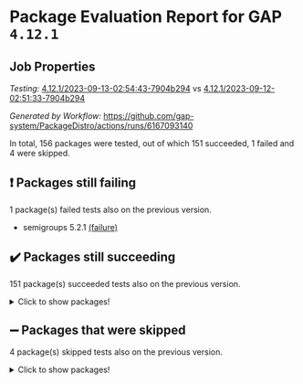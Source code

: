 # Package Evaluation Report for GAP `4.12.1`

## Job Properties

*Testing:* [4.12.1/2023-09-13-02:54:43-7904b294](https://github.com/gap-system/PackageDistro/blob/data/reports/4.12.1/2023-09-13-02:54:43-7904b294) vs [4.12.1/2023-09-12-02:51:33-7904b294](https://github.com/gap-system/PackageDistro/blob/data/reports/4.12.1/2023-09-12-02:51:33-7904b294)

*Generated by Workflow:* https://github.com/gap-system/PackageDistro/actions/runs/6167093140

In total, 156 packages were tested, out of which 151 succeeded, 1 failed and 4 were skipped.

## :exclamation: Packages still failing

1 package(s) failed tests also on the previous version.
- semigroups 5.2.1 [(failure)](https://github.com/gap-system/PackageDistro/actions/runs/6167093140/job/16738070390)

## :heavy_check_mark: Packages still succeeding

151 package(s) succeeded tests also on the previous version.
<details><summary>Click to show packages!</summary>

- 4ti2interface 2023.02-04 [(success)](https://github.com/gap-system/PackageDistro/actions/runs/6167093140/job/16738060924)
- ace 5.6.2 [(success)](https://github.com/gap-system/PackageDistro/actions/runs/6167093140/job/16738061003)
- aclib 1.3.2 [(success)](https://github.com/gap-system/PackageDistro/actions/runs/6167093140/job/16738061076)
- agt 0.3.1 [(success)](https://github.com/gap-system/PackageDistro/actions/runs/6167093140/job/16738061149)
- alnuth 3.2.1 [(success)](https://github.com/gap-system/PackageDistro/actions/runs/6167093140/job/16738061212)
- anupq 3.3.0 [(success)](https://github.com/gap-system/PackageDistro/actions/runs/6167093140/job/16738061271)
- atlasrep 2.1.7 [(success)](https://github.com/gap-system/PackageDistro/actions/runs/6167093140/job/16738061348)
- autodoc 2023.06.19 [(success)](https://github.com/gap-system/PackageDistro/actions/runs/6167093140/job/16738061422)
- automata 1.15 [(success)](https://github.com/gap-system/PackageDistro/actions/runs/6167093140/job/16738061495)
- automgrp 1.3.2 [(success)](https://github.com/gap-system/PackageDistro/actions/runs/6167093140/job/16738061552)
- autpgrp 1.11 [(success)](https://github.com/gap-system/PackageDistro/actions/runs/6167093140/job/16738061625)
- cap 2023.09-01 [(success)](https://github.com/gap-system/PackageDistro/actions/runs/6167093140/job/16738061689)
- caratinterface 2.3.5 [(success)](https://github.com/gap-system/PackageDistro/actions/runs/6167093140/job/16738061765)
- cddinterface 2022.11.01 [(success)](https://github.com/gap-system/PackageDistro/actions/runs/6167093140/job/16738061831)
- circle 1.6.6 [(success)](https://github.com/gap-system/PackageDistro/actions/runs/6167093140/job/16738061886)
- classicpres 1.22 [(success)](https://github.com/gap-system/PackageDistro/actions/runs/6167093140/job/16738061956)
- cohomolo 1.6.11 [(success)](https://github.com/gap-system/PackageDistro/actions/runs/6167093140/job/16738062027)
- congruence 1.2.5 [(success)](https://github.com/gap-system/PackageDistro/actions/runs/6167093140/job/16738062087)
- corelg 1.56 [(success)](https://github.com/gap-system/PackageDistro/actions/runs/6167093140/job/16738062147)
- crime 1.6 [(success)](https://github.com/gap-system/PackageDistro/actions/runs/6167093140/job/16738062218)
- crisp 1.4.6 [(success)](https://github.com/gap-system/PackageDistro/actions/runs/6167093140/job/16738062284)
- crypting 0.10.4 [(success)](https://github.com/gap-system/PackageDistro/actions/runs/6167093140/job/16738062364)
- cryst 4.1.26 [(success)](https://github.com/gap-system/PackageDistro/actions/runs/6167093140/job/16738062410)
- crystcat 1.1.10 [(success)](https://github.com/gap-system/PackageDistro/actions/runs/6167093140/job/16738062473)
- ctbllib 1.3.6 [(success)](https://github.com/gap-system/PackageDistro/actions/runs/6167093140/job/16738062543)
- cubefree 1.19 [(success)](https://github.com/gap-system/PackageDistro/actions/runs/6167093140/job/16738062611)
- curlinterface 2.3.2 [(success)](https://github.com/gap-system/PackageDistro/actions/runs/6167093140/job/16738062687)
- cvec 2.8.1 [(success)](https://github.com/gap-system/PackageDistro/actions/runs/6167093140/job/16738062760)
- datastructures 0.3.0 [(success)](https://github.com/gap-system/PackageDistro/actions/runs/6167093140/job/16738062840)
- deepthought 1.0.6 [(success)](https://github.com/gap-system/PackageDistro/actions/runs/6167093140/job/16738062908)
- design 1.8 [(success)](https://github.com/gap-system/PackageDistro/actions/runs/6167093140/job/16738062983)
- difsets 2.3.1 [(success)](https://github.com/gap-system/PackageDistro/actions/runs/6167093140/job/16738063055)
- digraphs 1.6.2 [(success)](https://github.com/gap-system/PackageDistro/actions/runs/6167093140/job/16738063128)
- edim 1.3.7 [(success)](https://github.com/gap-system/PackageDistro/actions/runs/6167093140/job/16738063204)
- example 4.3.4 [(success)](https://github.com/gap-system/PackageDistro/actions/runs/6167093140/job/16738063299)
- examplesforhomalg 2023.08-02 [(success)](https://github.com/gap-system/PackageDistro/actions/runs/6167093140/job/16738063383)
- factint 1.6.3 [(success)](https://github.com/gap-system/PackageDistro/actions/runs/6167093140/job/16738063462)
- ferret 1.0.9 [(success)](https://github.com/gap-system/PackageDistro/actions/runs/6167093140/job/16738063538)
- fga 1.5.0 [(success)](https://github.com/gap-system/PackageDistro/actions/runs/6167093140/job/16738063633)
- fining 1.5.6 [(success)](https://github.com/gap-system/PackageDistro/actions/runs/6167093140/job/16738063711)
- float 1.0.3 [(success)](https://github.com/gap-system/PackageDistro/actions/runs/6167093140/job/16738063786)
- format 1.4.3 [(success)](https://github.com/gap-system/PackageDistro/actions/runs/6167093140/job/16738063866)
- forms 1.2.9 [(success)](https://github.com/gap-system/PackageDistro/actions/runs/6167093140/job/16738063950)
- fplsa 1.2.6 [(success)](https://github.com/gap-system/PackageDistro/actions/runs/6167093140/job/16738064053)
- fr 2.4.12 [(success)](https://github.com/gap-system/PackageDistro/actions/runs/6167093140/job/16738064145)
- francy 2.0.3 [(success)](https://github.com/gap-system/PackageDistro/actions/runs/6167093140/job/16738064235)
- fwtree 1.3 [(success)](https://github.com/gap-system/PackageDistro/actions/runs/6167093140/job/16738064304)
- gapdoc 1.6.6 [(success)](https://github.com/gap-system/PackageDistro/actions/runs/6167093140/job/16738064385)
- gauss 2023.02-04 [(success)](https://github.com/gap-system/PackageDistro/actions/runs/6167093140/job/16738064491)
- gaussforhomalg 2023.08-01 [(success)](https://github.com/gap-system/PackageDistro/actions/runs/6167093140/job/16738064576)
- gbnp 1.0.5 [(success)](https://github.com/gap-system/PackageDistro/actions/runs/6167093140/job/16738064663)
- generalizedmorphismsforcap 2023.08-02 [(success)](https://github.com/gap-system/PackageDistro/actions/runs/6167093140/job/16738064779)
- genss 1.6.8 [(success)](https://github.com/gap-system/PackageDistro/actions/runs/6167093140/job/16738064881)
- gradedmodules 2023.08-01 [(success)](https://github.com/gap-system/PackageDistro/actions/runs/6167093140/job/16738064966)
- gradedringforhomalg 2023.08-01 [(success)](https://github.com/gap-system/PackageDistro/actions/runs/6167093140/job/16738065145)
- grape 4.9.0 [(success)](https://github.com/gap-system/PackageDistro/actions/runs/6167093140/job/16738065266)
- groupoids 1.73 [(success)](https://github.com/gap-system/PackageDistro/actions/runs/6167093140/job/16738065343)
- grpconst 2.6.4 [(success)](https://github.com/gap-system/PackageDistro/actions/runs/6167093140/job/16738065469)
- guarana 0.96.3 [(success)](https://github.com/gap-system/PackageDistro/actions/runs/6167093140/job/16738065563)
- guava 3.18 [(success)](https://github.com/gap-system/PackageDistro/actions/runs/6167093140/job/16738065669)
- hap 1.58 [(success)](https://github.com/gap-system/PackageDistro/actions/runs/6167093140/job/16738065776)
- hapcryst 0.1.15 [(success)](https://github.com/gap-system/PackageDistro/actions/runs/6167093140/job/16738065862)
- hecke 1.5.3 [(success)](https://github.com/gap-system/PackageDistro/actions/runs/6167093140/job/16738065986)
- help 3.5 [(success)](https://github.com/gap-system/PackageDistro/actions/runs/6167093140/job/16738066114)
- homalg 2023.08-02 [(success)](https://github.com/gap-system/PackageDistro/actions/runs/6167093140/job/16738066230)
- homalgtocas 2023.08-01 [(success)](https://github.com/gap-system/PackageDistro/actions/runs/6167093140/job/16738066372)
- idrel 2.45 [(success)](https://github.com/gap-system/PackageDistro/actions/runs/6167093140/job/16738066493)
- images 1.3.1 [(success)](https://github.com/gap-system/PackageDistro/actions/runs/6167093140/job/16738066601)
- intpic 0.3.0 [(success)](https://github.com/gap-system/PackageDistro/actions/runs/6167093140/job/16738066705)
- io 4.8.1 [(success)](https://github.com/gap-system/PackageDistro/actions/runs/6167093140/job/16738066817)
- io_forhomalg 2023.02-04 [(success)](https://github.com/gap-system/PackageDistro/actions/runs/6167093140/job/16738066912)
- irredsol 1.4.4 [(success)](https://github.com/gap-system/PackageDistro/actions/runs/6167093140/job/16738066986)
- json 2.1.1 [(success)](https://github.com/gap-system/PackageDistro/actions/runs/6167093140/job/16738067076)
- jupyterkernel 1.5.0 [(success)](https://github.com/gap-system/PackageDistro/actions/runs/6167093140/job/16738067155)
- jupyterviz 1.5.6 [(success)](https://github.com/gap-system/PackageDistro/actions/runs/6167093140/job/16738067237)
- kan 1.36 [(success)](https://github.com/gap-system/PackageDistro/actions/runs/6167093140/job/16738067303)
- kbmag 1.5.11 [(success)](https://github.com/gap-system/PackageDistro/actions/runs/6167093140/job/16738067368)
- laguna 3.9.6 [(success)](https://github.com/gap-system/PackageDistro/actions/runs/6167093140/job/16738067417)
- liealgdb 2.2.1 [(success)](https://github.com/gap-system/PackageDistro/actions/runs/6167093140/job/16738067487)
- liepring 2.8 [(success)](https://github.com/gap-system/PackageDistro/actions/runs/6167093140/job/16738067562)
- liering 2.4.2 [(success)](https://github.com/gap-system/PackageDistro/actions/runs/6167093140/job/16738067620)
- linearalgebraforcap 2023.08-08 [(success)](https://github.com/gap-system/PackageDistro/actions/runs/6167093140/job/16738067687)
- localizeringforhomalg 2023.08-02 [(success)](https://github.com/gap-system/PackageDistro/actions/runs/6167093140/job/16738067766)
- loops 3.4.3 [(success)](https://github.com/gap-system/PackageDistro/actions/runs/6167093140/job/16738067838)
- lpres 1.0.3 [(success)](https://github.com/gap-system/PackageDistro/actions/runs/6167093140/job/16738067902)
- majoranaalgebras 1.5.1 [(success)](https://github.com/gap-system/PackageDistro/actions/runs/6167093140/job/16738067975)
- mapclass 1.4.6 [(success)](https://github.com/gap-system/PackageDistro/actions/runs/6167093140/job/16738068053)
- matgrp 0.70 [(success)](https://github.com/gap-system/PackageDistro/actions/runs/6167093140/job/16738068145)
- matricesforhomalg 2023.08-02 [(success)](https://github.com/gap-system/PackageDistro/actions/runs/6167093140/job/16738068232)
- modisom 2.5.4 [(success)](https://github.com/gap-system/PackageDistro/actions/runs/6167093140/job/16738068313)
- modulepresentationsforcap 2023.09-01 [(success)](https://github.com/gap-system/PackageDistro/actions/runs/6167093140/job/16738068385)
- modules 2023.08-02 [(success)](https://github.com/gap-system/PackageDistro/actions/runs/6167093140/job/16738068454)
- monoidalcategories 2023.08-11 [(success)](https://github.com/gap-system/PackageDistro/actions/runs/6167093140/job/16738068514)
- nconvex 2022.09-01 [(success)](https://github.com/gap-system/PackageDistro/actions/runs/6167093140/job/16738068579)
- nilmat 1.4.2 [(success)](https://github.com/gap-system/PackageDistro/actions/runs/6167093140/job/16738068657)
- nock 1.5 [(success)](https://github.com/gap-system/PackageDistro/actions/runs/6167093140/job/16738068734)
- normalizinterface 1.3.6 [(success)](https://github.com/gap-system/PackageDistro/actions/runs/6167093140/job/16738068801)
- nq 2.5.10 [(success)](https://github.com/gap-system/PackageDistro/actions/runs/6167093140/job/16738068862)
- numericalsgps 1.3.1 [(success)](https://github.com/gap-system/PackageDistro/actions/runs/6167093140/job/16738068933)
- openmath 11.5.3 [(success)](https://github.com/gap-system/PackageDistro/actions/runs/6167093140/job/16738068989)
- orb 4.9.0 [(success)](https://github.com/gap-system/PackageDistro/actions/runs/6167093140/job/16738069048)
- packagemanager 1.4.1 [(success)](https://github.com/gap-system/PackageDistro/actions/runs/6167093140/job/16738069113)
- patternclass 2.4.3 [(success)](https://github.com/gap-system/PackageDistro/actions/runs/6167093140/job/16738069164)
- permut 2.0.4 [(success)](https://github.com/gap-system/PackageDistro/actions/runs/6167093140/job/16738069229)
- polenta 1.3.10 [(success)](https://github.com/gap-system/PackageDistro/actions/runs/6167093140/job/16738069291)
- polymaking 0.8.6 [(success)](https://github.com/gap-system/PackageDistro/actions/runs/6167093140/job/16738069354)
- primgrp 3.4.4 [(success)](https://github.com/gap-system/PackageDistro/actions/runs/6167093140/job/16738069409)
- profiling 2.5.4 [(success)](https://github.com/gap-system/PackageDistro/actions/runs/6167093140/job/16738069485)
- qpa 1.34 [(success)](https://github.com/gap-system/PackageDistro/actions/runs/6167093140/job/16738069545)
- quagroup 1.8.3 [(success)](https://github.com/gap-system/PackageDistro/actions/runs/6167093140/job/16738069625)
- radiroot 2.9 [(success)](https://github.com/gap-system/PackageDistro/actions/runs/6167093140/job/16738069709)
- rcwa 4.7.1 [(success)](https://github.com/gap-system/PackageDistro/actions/runs/6167093140/job/16738069759)
- rds 1.8 [(success)](https://github.com/gap-system/PackageDistro/actions/runs/6167093140/job/16738069825)
- recog 1.4.2 [(success)](https://github.com/gap-system/PackageDistro/actions/runs/6167093140/job/16738069911)
- repndecomp 1.3.0 [(success)](https://github.com/gap-system/PackageDistro/actions/runs/6167093140/job/16738069982)
- repsn 3.1.1 [(success)](https://github.com/gap-system/PackageDistro/actions/runs/6167093140/job/16738070047)
- resclasses 4.7.3 [(success)](https://github.com/gap-system/PackageDistro/actions/runs/6167093140/job/16738070120)
- ringsforhomalg 2023.08-02 [(success)](https://github.com/gap-system/PackageDistro/actions/runs/6167093140/job/16738070170)
- sco 2023.08-01 [(success)](https://github.com/gap-system/PackageDistro/actions/runs/6167093140/job/16738070249)
- scscp 2.4.1 [(success)](https://github.com/gap-system/PackageDistro/actions/runs/6167093140/job/16738070325)
- sglppow 2.3 [(success)](https://github.com/gap-system/PackageDistro/actions/runs/6167093140/job/16738070468)
- sgpviz 0.999.5 [(success)](https://github.com/gap-system/PackageDistro/actions/runs/6167093140/job/16738070535)
- simpcomp 2.1.14 [(success)](https://github.com/gap-system/PackageDistro/actions/runs/6167093140/job/16738070608)
- singular 2023.02.09 [(success)](https://github.com/gap-system/PackageDistro/actions/runs/6167093140/job/16738070683)
- sl2reps 1.1 [(success)](https://github.com/gap-system/PackageDistro/actions/runs/6167093140/job/16738070754)
- sla 1.5.3 [(success)](https://github.com/gap-system/PackageDistro/actions/runs/6167093140/job/16738070810)
- smallgrp 1.5.3 [(success)](https://github.com/gap-system/PackageDistro/actions/runs/6167093140/job/16738070858)
- smallsemi 0.6.13 [(success)](https://github.com/gap-system/PackageDistro/actions/runs/6167093140/job/16738070939)
- sonata 2.9.6 [(success)](https://github.com/gap-system/PackageDistro/actions/runs/6167093140/job/16738071016)
- sophus 1.27 [(success)](https://github.com/gap-system/PackageDistro/actions/runs/6167093140/job/16738071083)
- sotgrps 1.2 [(success)](https://github.com/gap-system/PackageDistro/actions/runs/6167093140/job/16738071152)
- spinsym 1.5.2 [(success)](https://github.com/gap-system/PackageDistro/actions/runs/6167093140/job/16738071213)
- standardff 0.9.4 [(success)](https://github.com/gap-system/PackageDistro/actions/runs/6167093140/job/16738071286)
- symbcompcc 1.3.2 [(success)](https://github.com/gap-system/PackageDistro/actions/runs/6167093140/job/16738071352)
- thelma 1.3 [(success)](https://github.com/gap-system/PackageDistro/actions/runs/6167093140/job/16738071415)
- tomlib 1.2.9 [(success)](https://github.com/gap-system/PackageDistro/actions/runs/6167093140/job/16738071519)
- toolsforhomalg 2023.07-01 [(success)](https://github.com/gap-system/PackageDistro/actions/runs/6167093140/job/16738071592)
- toric 1.9.5 [(success)](https://github.com/gap-system/PackageDistro/actions/runs/6167093140/job/16738071656)
- toricvarieties 2022.07.13 [(success)](https://github.com/gap-system/PackageDistro/actions/runs/6167093140/job/16738071726)
- transgrp 3.6.4 [(success)](https://github.com/gap-system/PackageDistro/actions/runs/6167093140/job/16738071815)
- ugaly 4.1.3 [(success)](https://github.com/gap-system/PackageDistro/actions/runs/6167093140/job/16738071901)
- unipot 1.5 [(success)](https://github.com/gap-system/PackageDistro/actions/runs/6167093140/job/16738072000)
- unitlib 4.2.0 [(success)](https://github.com/gap-system/PackageDistro/actions/runs/6167093140/job/16738072095)
- utils 0.84 [(success)](https://github.com/gap-system/PackageDistro/actions/runs/6167093140/job/16738072222)
- uuid 0.7 [(success)](https://github.com/gap-system/PackageDistro/actions/runs/6167093140/job/16738072312)
- walrus 0.9991 [(success)](https://github.com/gap-system/PackageDistro/actions/runs/6167093140/job/16738072432)
- wedderga 4.10.4 [(success)](https://github.com/gap-system/PackageDistro/actions/runs/6167093140/job/16738072527)
- xmod 2.91 [(success)](https://github.com/gap-system/PackageDistro/actions/runs/6167093140/job/16738072655)
- xmodalg 1.23 [(success)](https://github.com/gap-system/PackageDistro/actions/runs/6167093140/job/16738072758)
- yangbaxter 0.10.3 [(success)](https://github.com/gap-system/PackageDistro/actions/runs/6167093140/job/16738072876)
- zeromqinterface 0.14 [(success)](https://github.com/gap-system/PackageDistro/actions/runs/6167093140/job/16738072965)
</details>

## :heavy_minus_sign: Packages that were skipped

4 package(s) skipped tests also on the previous version.
<details><summary>Click to show packages!</summary>

- browse 1.8.21 [(skipped)](https://github.com/gap-system/PackageDistro/actions/runs/6167093140/job/16737539937)
- itc 1.5.1 [(skipped)](https://github.com/gap-system/PackageDistro/actions/runs/6167093140/job/16737539937)
- polycyclic 2.16 [(skipped)](https://github.com/gap-system/PackageDistro/actions/runs/6167093140/job/16737539937)
- xgap 4.31 [(skipped)](https://github.com/gap-system/PackageDistro/actions/runs/6167093140/job/16737539937)
</details>

